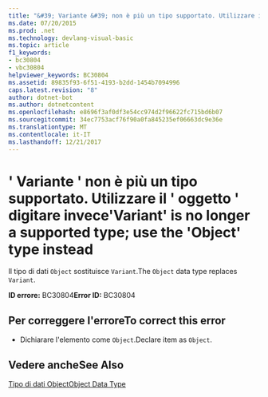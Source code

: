 ```yaml
---
title: "&#39; Variante &#39; non è più un tipo supportato. Utilizzare il &#39; oggetto &#39; digitare invece"
ms.date: 07/20/2015
ms.prod: .net
ms.technology: devlang-visual-basic
ms.topic: article
f1_keywords:
- bc30804
- vbc30804
helpviewer_keywords: BC30804
ms.assetid: 89835f93-6f51-4193-b2dd-1454b7094996
caps.latest.revision: "8"
author: dotnet-bot
ms.author: dotnetcontent
ms.openlocfilehash: e8696f3af0df3e54cc974d2f96622fc715bd6b07
ms.sourcegitcommit: 34ec7753acf76f90a0fa845235ef06663dc9e36e
ms.translationtype: MT
ms.contentlocale: it-IT
ms.lasthandoff: 12/21/2017
---
```

# <a name="39variant39-is-no-longer-a-supported-type-use-the-39object39-type-instead"></a><span data-ttu-id="55de6-102">&#39; Variante &#39; non è più un tipo supportato. Utilizzare il &#39; oggetto &#39; digitare invece</span><span class="sxs-lookup"><span data-stu-id="55de6-102">&#39;Variant&#39; is no longer a supported type; use the &#39;Object&#39; type instead</span></span>
<span data-ttu-id="55de6-103">Il tipo di dati `Object` sostituisce `Variant`.</span><span class="sxs-lookup"><span data-stu-id="55de6-103">The `Object` data type replaces `Variant`.</span></span>  
  
 <span data-ttu-id="55de6-104">**ID errore:** BC30804</span><span class="sxs-lookup"><span data-stu-id="55de6-104">**Error ID:** BC30804</span></span>  
  
## <a name="to-correct-this-error"></a><span data-ttu-id="55de6-105">Per correggere l'errore</span><span class="sxs-lookup"><span data-stu-id="55de6-105">To correct this error</span></span>  
  
-   <span data-ttu-id="55de6-106">Dichiarare l'elemento come `Object`.</span><span class="sxs-lookup"><span data-stu-id="55de6-106">Declare item as `Object`.</span></span>  
  
## <a name="see-also"></a><span data-ttu-id="55de6-107">Vedere anche</span><span class="sxs-lookup"><span data-stu-id="55de6-107">See Also</span></span>  
 [<span data-ttu-id="55de6-108">Tipo di dati Object</span><span class="sxs-lookup"><span data-stu-id="55de6-108">Object Data Type</span></span>](../../visual-basic/language-reference/data-types/object-data-type.md)  
 
